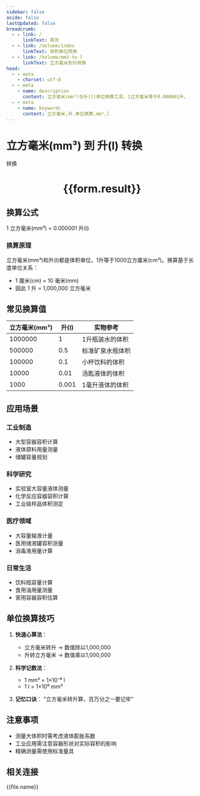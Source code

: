 ```yaml
---
sidebar: false
aside: false
lastUpdated: false
breadcrumb:
  - - link: /
      linkText: 首页
  - - link: /Volume/index
      linkText: 体积单位转换
  - - link: /Volume/mm3-to-l
      linkText: 立方毫米到升转换
head:
  - - meta
    - charset: utf-8
  - - meta
    - name: description
      content: 立方毫米(mm³)与升(l)单位换算工具，1立方毫米等于0.000001升。
  - - meta
    - name: keywords
      content: 立方毫米,升,单位换算,mm³,l
---
```


# 立方毫米(mm³) 到 升(l) 转换

<script setup>
import { onMounted, reactive, inject ,ref  } from 'vue'
import { NButton,NForm ,NFormItem,NInput,NInputNumber,NSelect,NCard,useMessage ,NGrid ,NGi } from 'naive-ui'
import { defineClientComponent } from 'vitepress'
import { Volume } from '../../files';

const convert = inject('convert')
const formRef = ref(null);
const rules = {
  number:{
    required: true,
    type: 'number',
    trigger: "blur"
  }
}
const form = reactive({
  number:null,
  result:'',
  title:'立方毫米(mm³)到升(l)换算'
})

const convertHandler = (e) => {
  e.preventDefault();
  formRef.value?.validate((errors)=>{
    if (!errors) {
      form.result = `${form.number} mm³ = ${convert(form.number).from('mm3').to('l')} l`
    }
  })
}
</script>

<n-form size="large" :model="form" ref='formRef' :rules="rules">
  <n-form-item label="数值" path="number">
    <n-input-number size="large" style="width:100%" :min="0" v-model:value="form.number" placeholder="请输入立方毫米数值" />
  </n-form-item>
  <n-form-item>
    <n-button type="primary" style="width:100%" @click="convertHandler">转换</n-button>
  </n-form-item>
</n-form>
<n-card embedded :bordered="false" hoverable>
  <div style="text-align:center">
    <h1>{{form.result}}</h1>
  </div>
</n-card>

## 换算公式
1 立方毫米(mm³) = 0.000001 升(l)

### 换算原理
立方毫米(mm³)和升(l)都是体积单位，1升等于1000立方厘米(cm³)。换算基于长度单位关系：
- 1 厘米(cm) = 10 毫米(mm)
- 因此 1 升 = 1,000,000 立方毫米

## 常见换算值
| 立方毫米(mm³) | 升(l) | 实物参考                 |
|--------------|-------|--------------------------|
| 1000000      | 1     | 1升瓶装水的体积          |
| 500000       | 0.5   | 标准矿泉水瓶体积          |
| 100000       | 0.1   | 小杯饮料的体积            |
| 10000        | 0.01  | 汤匙液体的体积            |
| 1000         | 0.001 | 1毫升液体的体积           |

## 应用场景
### 工业制造
- 大型容器容积计算
- 液体原料用量测量
- 储罐容量规划

### 科学研究  
- 实验室大容量液体测量
- 化学反应容器容积计算
- 工业级样品体积测定

### 医疗领域
- 大容量输液计量
- 医用储液罐容积测量
- 消毒液用量计算

### 日常生活
- 饮料瓶容量计算
- 食用油用量测量
- 家用容器容积估算

## 单位换算技巧
1. **快速心算法**：
   - 立方毫米转升 → 数值除以1,000,000
   - 升转立方毫米 → 数值乘以1,000,000

2. **科学记数法**：
   - 1 mm³ = 1×10⁻⁶ l
   - 1 l = 1×10⁶ mm³

3. **记忆口诀**：
   "立方毫米转升算，百万分之一要记牢"

## 注意事项
- 测量大体积时需考虑液体膨胀系数
- 工业应用需注意容器形状对实际容积的影响
- 精确测量需使用标准量具

## 相关连接
<n-grid x-gap="12" :cols="4">
  <n-gi v-for="(file, index) in Volume" :key="index">
    <n-button
      text
      tag="a"
      :href="file.path"
      type="primary"
    >
      {{file.name}}
    </n-button>
  </n-gi>
</n-grid>